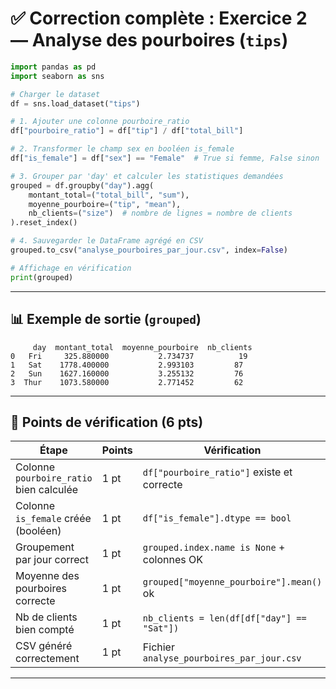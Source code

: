 # ✅ Correction complète : Exercice 2 — Analyse des pourboires (`tips`)

```python
import pandas as pd
import seaborn as sns

# Charger le dataset
df = sns.load_dataset("tips")

# 1. Ajouter une colonne pourboire_ratio
df["pourboire_ratio"] = df["tip"] / df["total_bill"]

# 2. Transformer le champ sex en booléen is_female
df["is_female"] = df["sex"] == "Female"  # True si femme, False sinon

# 3. Grouper par 'day' et calculer les statistiques demandées
grouped = df.groupby("day").agg(
    montant_total=("total_bill", "sum"),
    moyenne_pourboire=("tip", "mean"),
    nb_clients=("size")  # nombre de lignes = nombre de clients
).reset_index()

# 4. Sauvegarder le DataFrame agrégé en CSV
grouped.to_csv("analyse_pourboires_par_jour.csv", index=False)

# Affichage en vérification
print(grouped)
```

---

## 📊 Exemple de sortie (`grouped`)

```
     day  montant_total  moyenne_pourboire  nb_clients
0   Fri     325.880000           2.734737          19
1   Sat    1778.400000           2.993103         87
2   Sun    1627.160000           3.255132         76
3  Thur    1073.580000           2.771452         62
```

---

## 🎯 Points de vérification (6 pts)

| Étape                                   | Points | Vérification                               |
| --------------------------------------- | ------ | ------------------------------------------ |
| Colonne `pourboire_ratio` bien calculée | 1 pt   | `df["pourboire_ratio"]` existe et correcte |
| Colonne `is_female` créée (booléen)     | 1 pt   | `df["is_female"].dtype == bool`            |
| Groupement par jour correct             | 1 pt   | `grouped.index.name is None` + colonnes OK |
| Moyenne des pourboires correcte         | 1 pt   | `grouped["moyenne_pourboire"].mean()` ok   |
| Nb de clients bien compté               | 1 pt   | `nb_clients = len(df[df["day"] == "Sat"])` |
| CSV généré correctement                 | 1 pt   | Fichier `analyse_pourboires_par_jour.csv`  |

---